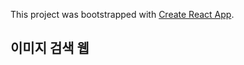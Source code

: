 This project was bootstrapped with [Create React App](https://github.com/facebook/create-react-app).

## 이미지 검색 웹
